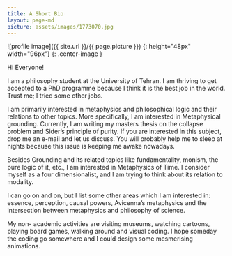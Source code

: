 ```yaml
---
title: A Short Bio
layout: page-md
picture: assets/images/1773070.jpg
---
```



![profile image]({{ site.url }}/{{ page.picture }}) {: height="48px" width="96px"} {: .center-image } 


Hi Everyone!

I am a philosophy student at the University of Tehran. I am thriving to get accepted to a PhD programme because I think it is the best job in the world. Trust me; I tried some other jobs.

I am primarily interested in metaphysics and philosophical logic and their relations to other topics. More specifically, I am interested in Metaphysical grounding.  Currently, I am writing my masters thesis on the collapse problem and Sider’s principle of purity. If you are interested in this subject, drop me an e-mail and let us discuss. You will probably help me to sleep at nights because this issue is keeping me awake nowadays.

Besides Grounding and its related topics like fundamentality, monism, the pure logic of it, etc., I am interested in Metaphysics of Time. I consider myself as a four dimensionalist, and I am trying to think about its relation to modality.

I can go on and on, but I list some other areas which I am interested in: essence, perception, causal powers, Avicenna’s metaphysics and the intersection between metaphysics and philosophy of science.

My non- academic activities are visiting museums, watching cartoons, playing board games, walking around and visual coding. I hope someday the coding go somewhere and I could design some mesmerising animations.

